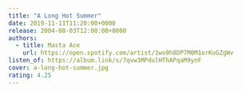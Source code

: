 ```yaml
---
title: "A Long Hot Summer"
date: 2019-11-11T11:20:00+0000
release: 2004-08-03T12:00:00+0000
authors:
  - title: Masta Ace
    url: https://open.spotify.com/artist/1wo9h8DP7M0M1orKuGZgWv
listen_of: https://album.link/s/7qvw3MPdulHThAPqaM9ynF
cover: a-long-hot-summer.jpg
rating: 4.25
---
```

